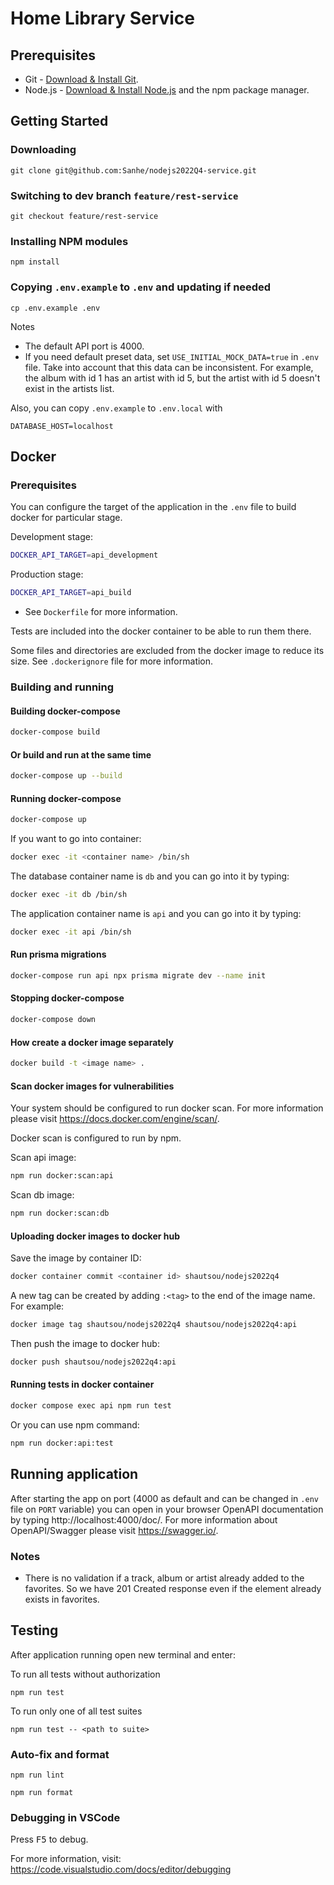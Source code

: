 # Home Library Service

## Prerequisites

- Git - [Download & Install Git](https://git-scm.com/downloads).
- Node.js - [Download & Install Node.js](https://nodejs.org/en/download/) and the npm package manager.

## Getting Started

### Downloading

```
git clone git@github.com:Sanhe/nodejs2022Q4-service.git
```

### Switching to dev branch `feature/rest-service`

```
git checkout feature/rest-service
```

### Installing NPM modules

```
npm install
```

### Copying `.env.example` to `.env` and updating if needed

```
cp .env.example .env
```
Notes 
* The default API port is 4000.
* If you need default preset data, set `USE_INITIAL_MOCK_DATA=true` in `.env` file. Take
into account that this data can be inconsistent. For example, the album with id 1 has an 
artist with id 5, but the artist with id 5 doesn't exist in the artists list.

Also, you can copy `.env.example` to `.env.local` with 
```dotenv
DATABASE_HOST=localhost
```

## Docker

### Prerequisites

You can configure the target of the application in the `.env` file to build docker for 
particular stage.

Development stage:
```bash
DOCKER_API_TARGET=api_development
```
Production stage:
```bash
DOCKER_API_TARGET=api_build
```
* See `Dockerfile` for more information.

Tests are included into the docker container to be able to run them there.

Some files and directories are excluded from the docker image to reduce its size.
See `.dockerignore` file for more information.


### Building and running

#### Building docker-compose

```bash
docker-compose build
```

#### Or build and run at the same time

```bash
docker-compose up --build
```

#### Running docker-compose

```bash
docker-compose up
```

If you want to go into container:
```bash
docker exec -it <container name> /bin/sh 
```

The database container name is `db` and you can go into it by typing:
```bash
docker exec -it db /bin/sh
```

The application container name is `api` and you can go into it by typing:
```bash
docker exec -it api /bin/sh 
```

#### Run prisma migrations

```bash
docker-compose run api npx prisma migrate dev --name init
```

#### Stopping docker-compose

```bash
docker-compose down
```

#### How create a docker image separately

```bash
docker build -t <image name> .
```

#### Scan docker images for vulnerabilities
Your system should be configured to run docker scan. For more information please visit
https://docs.docker.com/engine/scan/.

Docker scan is configured to run by npm. 

Scan api image:
```bash
npm run docker:scan:api
```

Scan db image:
```bash
npm run docker:scan:db
```

#### Uploading docker images to docker hub

Save the image by container ID:
```bash
docker container commit <container id> shautsou/nodejs2022q4
```

A new tag can be created by adding `:<tag>` to the end of the image name. For example:
```bash
docker image tag shautsou/nodejs2022q4 shautsou/nodejs2022q4:api
```

Then push the image to docker hub:
```bash
docker push shautsou/nodejs2022q4:api
```

#### Running tests in docker container

```bash
docker compose exec api npm run test
```

Or you can use npm command:
```bash
npm run docker:api:test
```

## Running application 


After starting the app on port (4000 as default and can be changed in `.env` file on `PORT` variable) you can open
in your browser OpenAPI documentation by typing http://localhost:4000/doc/.
For more information about OpenAPI/Swagger please visit https://swagger.io/.

### Notes

* There is no validation if a track, album or artist already added to the favorites. So we
have 201 Created response even if the element already exists in favorites.


## Testing

After application running open new terminal and enter:

To run all tests without authorization

```
npm run test
```

To run only one of all test suites

```
npm run test -- <path to suite>
```

### Auto-fix and format

```
npm run lint
```

```
npm run format
```

### Debugging in VSCode

Press <kbd>F5</kbd> to debug.

For more information, visit: https://code.visualstudio.com/docs/editor/debugging

